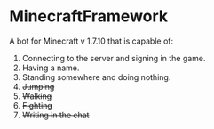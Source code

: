 # MinecraftFramework

A bot for Minecraft v 1.7.10 that is capable of:
1. Connecting to the server and signing in the game.
1. Having a name.
1. Standing somewhere and doing nothing.
1. ~~Jumping~~
1. ~~Walking~~
1. ~~Fighting~~
1. ~~Writing in the chat~~
